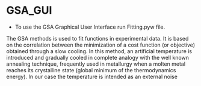 # GSA_GUI

- To use the GSA Graphical User Interface run Fitting.pyw file.

The GSA methods is used to fit functions in experimental data.
It is based on the correlation between the minimization of a cost function (or objective) obtained through a slow cooling.
In this method, an artificial temperature is introduced and gradually cooled in complete analogy with the well known annealing technique, frequently used in metallurgy when a molten metal reaches its crystalline state (global minimum of the thermodynamics energy).
In our case the temperature is intended as an external noise
